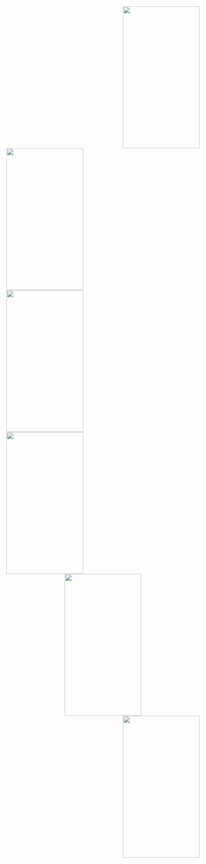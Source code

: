 <div style="text-align:right">
  <img width="200" height="370" src="https://user-images.githubusercontent.com/24736668/53560463-677bfc00-3b72-11e9-8b07-ed2f42d9e062.png">
</div>

<div style="text-align:left">
  <img width="200" height="370" src="https://user-images.githubusercontent.com/24736668/53562497-8af57580-3b77-11e9-9a6e-6dd0667927e6.png">
</div>


<div style="text-align:left">
  <img width="200" height="370" src="https://user-images.githubusercontent.com/24736668/53562501-8df06600-3b77-11e9-9868-fe54d00bb044.png">
</div>

<div style="text-align:left">
  <img width="200" height="370" src="https://user-images.githubusercontent.com/24736668/53560324-2257ca00-3b72-11e9-963f-315b890e2fc7.png">
</div>

<div style="text-align:center">
  <img width="200" height="370" src="https://user-images.githubusercontent.com/24736668/53560435-5632ef80-3b72-11e9-916a-47f810bca1f7.png">
</div>

<div style="text-align:right">
  <img width="200" height="370" src="https://user-images.githubusercontent.com/24736668/53560443-5af7a380-3b72-11e9-914b-5f816382d95d.png">
</div>






